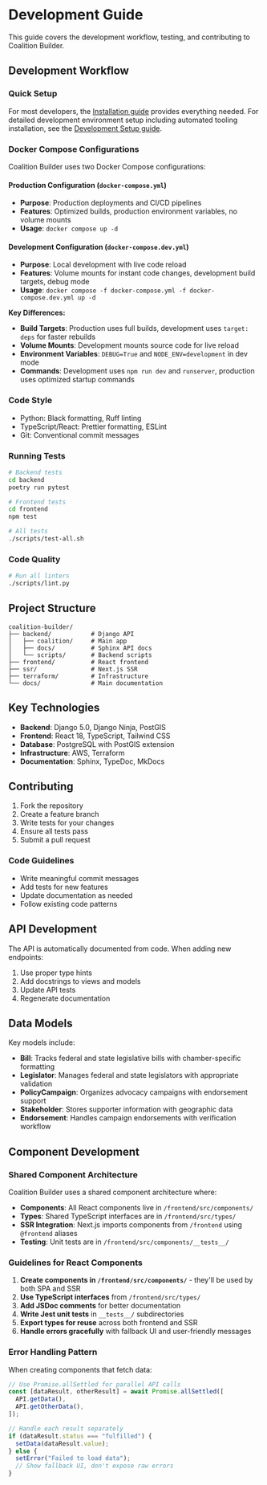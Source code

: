 # Development Guide

This guide covers the development workflow, testing, and contributing to Coalition Builder.

## Development Workflow

### Quick Setup

For most developers, the [Installation guide](installation.md) provides everything needed. For detailed development environment setup including automated tooling installation, see the [Development Setup guide](development/setup.md).

### Docker Compose Configurations

Coalition Builder uses two Docker Compose configurations:

#### Production Configuration (`docker-compose.yml`)

- **Purpose**: Production deployments and CI/CD pipelines
- **Features**: Optimized builds, production environment variables, no volume mounts
- **Usage**: `docker compose up -d`

#### Development Configuration (`docker-compose.dev.yml`)

- **Purpose**: Local development with live code reload
- **Features**: Volume mounts for instant code changes, development build targets, debug mode
- **Usage**: `docker compose -f docker-compose.yml -f docker-compose.dev.yml up -d`

**Key Differences:**

- **Build Targets**: Production uses full builds, development uses `target: deps` for faster rebuilds
- **Volume Mounts**: Development mounts source code for live reload
- **Environment Variables**: `DEBUG=True` and `NODE_ENV=development` in dev mode
- **Commands**: Development uses `npm run dev` and `runserver`, production uses optimized startup commands

### Code Style

- Python: Black formatting, Ruff linting
- TypeScript/React: Prettier formatting, ESLint
- Git: Conventional commit messages

### Running Tests

```bash
# Backend tests
cd backend
poetry run pytest

# Frontend tests
cd frontend
npm test

# All tests
./scripts/test-all.sh
```

### Code Quality

```bash
# Run all linters
./scripts/lint.py
```

## Project Structure

```
coalition-builder/
├── backend/           # Django API
│   ├── coalition/     # Main app
│   ├── docs/          # Sphinx API docs
│   └── scripts/       # Backend scripts
├── frontend/          # React frontend
├── ssr/               # Next.js SSR
├── terraform/         # Infrastructure
└── docs/              # Main documentation
```

## Key Technologies

- **Backend**: Django 5.0, Django Ninja, PostGIS
- **Frontend**: React 18, TypeScript, Tailwind CSS
- **Database**: PostgreSQL with PostGIS extension
- **Infrastructure**: AWS, Terraform
- **Documentation**: Sphinx, TypeDoc, MkDocs

## Contributing

1. Fork the repository
2. Create a feature branch
3. Write tests for your changes
4. Ensure all tests pass
5. Submit a pull request

### Code Guidelines

- Write meaningful commit messages
- Add tests for new features
- Update documentation as needed
- Follow existing code patterns

## API Development

The API is automatically documented from code. When adding new endpoints:

1. Use proper type hints
2. Add docstrings to views and models
3. Update API tests
4. Regenerate documentation

## Data Models

Key models include:

- **Bill**: Tracks federal and state legislative bills with chamber-specific formatting
- **Legislator**: Manages federal and state legislators with appropriate validation
- **PolicyCampaign**: Organizes advocacy campaigns with endorsement support
- **Stakeholder**: Stores supporter information with geographic data
- **Endorsement**: Handles campaign endorsements with verification workflow

## Component Development

### Shared Component Architecture

Coalition Builder uses a shared component architecture where:

- **Components**: All React components live in `/frontend/src/components/`
- **Types**: Shared TypeScript interfaces are in `/frontend/src/types/`
- **SSR Integration**: Next.js imports components from `/frontend` using `@frontend` aliases
- **Testing**: Unit tests are in `/frontend/src/components/__tests__/`

### Guidelines for React Components

1. **Create components in `/frontend/src/components/`** - they'll be used by both SPA and SSR
2. **Use TypeScript interfaces** from `/frontend/src/types/`
3. **Add JSDoc comments** for better documentation
4. **Write Jest unit tests** in `__tests__/` subdirectories
5. **Export types for reuse** across both frontend and SSR
6. **Handle errors gracefully** with fallback UI and user-friendly messages

### Error Handling Pattern

When creating components that fetch data:

```typescript
// Use Promise.allSettled for parallel API calls
const [dataResult, otherResult] = await Promise.allSettled([
  API.getData(),
  API.getOtherData(),
]);

// Handle each result separately
if (dataResult.status === "fulfilled") {
  setData(dataResult.value);
} else {
  setError("Failed to load data");
  // Show fallback UI, don't expose raw errors
}
```

